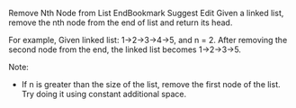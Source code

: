Remove Nth Node from List EndBookmark Suggest Edit
Given a linked list, remove the nth node from the end of list and return its head.

For example,
Given linked list: 1->2->3->4->5, and n = 2.
After removing the second node from the end, the linked list becomes 1->2->3->5.

 Note:
* If n is greater than the size of the list, remove the first node of the list. 
Try doing it using constant additional space.
